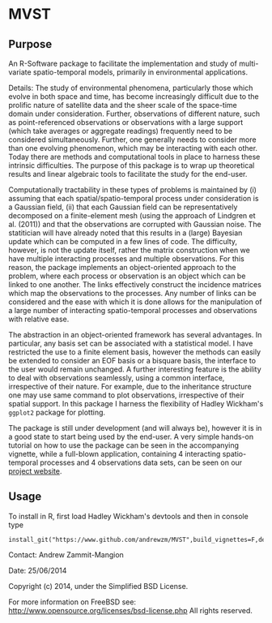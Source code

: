 MVST
=========

Purpose
-------

An R-Software package to facilitate the implementation and study of multi-variate spatio-temporal models, primarily in environmental applications. 
		
Details: The study of environmental phenomena, particularly those which evolve in both space and time, has become increasingly difficult due to the prolific nature of satellite data and the sheer scale of the space-time domain under consideration. Further, observations of different nature, such as point-referenced observations or observations with a large support (which take averages or aggregate readings) frequently need to be considered simultaneously. Further, one generally needs to consider more than one evolving phenomenon, which may be interacting with each other. Today there are methods and computational tools in place to harness these intrinsic difficulties. The purpose of this package is to wrap up theoretical results and linear algebraic tools to facilitate the study for the end-user.

Computationally tractability in these types of problems is maintained by (i) assuming that each spatial/spatio-temporal process under consideration is a Gaussian field, (ii) that each Gaussian field can be representatively decomposed on a finite-element mesh (using the approach of Lindgren et al. (2011)) and that the observations are corrupted with Gaussian noise. The statitician will have already noted that this results in a (large) Bayesian update which can be computed in a few lines of code. The difficulty, however, is not the update itself, rather the matrix construction when we have multiple interacting processes and multiple observations. For this reason, the package implements an object-oriented approach to the problem, where each process or observation is an object which can be linked to one another. The links effectively construct the incidence matrices which map the observations to the processes. Any number of links can be considered and the ease with which it is done allows for the manipulation of a large number of interacting spatio-temporal processes and observations with relative ease. 

The abstraction in an object-oriented framework has several advantages. In particular, any basis set can be associated with a statistical model. I have restricted the use to a finite element basis, however the methods can easily be extended to consider an EOF basis or a bisquare basis, the interface to the user would remain unchanged. A further interesting feature is the ability to deal with observations seamlessly, using a common interface, irrespective of their nature. For example, due to the inheritance structure one may use same command to plot observations, irrespective of their spatial support. In this package I harness the flexibility of Hadley Wickham's `ggplot2` package for plotting.

The package is still under development (and will always be), however it is in a good state to start being used by the end-user. A very simple hands-on tutorial on how to use the package can be seen in the accompanying vignette, while a full-blown application, containing 4 interacting spatio-temporal processes and 4 observations data sets, can be seen on our [project website](http://www.rates-antarctica.net/).
		
Usage
-------


To install in R, first load Hadley Wickham's devtools and then in console type
	
	install_git("https://www.github.com/andrewzm/MVST",build_vignettes=F,dependencies=T)



Contact:	Andrew Zammit-Mangion

Date:	25/06/2014

Copyright (c) 2014, under the Simplified BSD License. 

For more information on FreeBSD see: http://www.opensource.org/licenses/bsd-license.php
All rights reserved.
